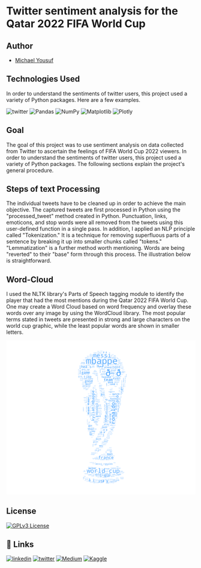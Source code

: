 
# Twitter sentiment analysis for the Qatar 2022 FIFA World Cup
## Author

- [Michael Yousuf](https://github.com/Michael-yousuf123)

## Technologies Used
In order to understand the sentiments of twitter users, this project used a variety of Python packages. 
Here are a few examples.

![twitter](https://img.shields.io/badge/PostgreSQL-316192?style=for-the-badge&logo=postgresql&logoColor=white)
![Pandas](https://img.shields.io/badge/pandas-%23150458.svg?style=for-the-badge&logo=pandas&logoColor=white)
![NumPy](https://img.shields.io/badge/numpy-%23013243.svg?style=for-the-badge&logo=numpy&logoColor=white)
![Matplotlib](https://img.shields.io/badge/Matplotlib-%23ffffff.svg?style=for-the-badge&logo=Matplotlib&logoColor=black)
![Plotly](https://img.shields.io/badge/Plotly-%233F4F75.svg?style=for-the-badge&logo=plotly&logoColor=white)

## Goal

The goal of this project was to use sentiment analysis on data collected from Twitter to ascertain the feelings of FIFA World Cup 2022 viewers. In order to understand the sentiments of twitter users, this project used a variety of Python packages. The following sections explain the project's general procedure.

## Steps of text Processing

The individual tweets have to be cleaned up in order to achieve the main objective. The captured tweets are first processed in Python using the "processed_tweet" method created in Python. Punctuation, links, emoticons, and stop words were all removed from the tweets using this user-defined function in a single pass. In addition, I applied an NLP principle called "Tokenization." It is a technique for removing superfluous parts of a sentence by breaking it up into smaller chunks called "tokens." "Lemmatization" is a further method worth mentioning. Words are being "reverted" to their "base" form through this process. The illustration below is straightforward.

## Word-Cloud 

I used the NLTK library's Parts of Speech tagging module to identify the player that had the most mentions during the Qatar 2022 FIFA World Cup. One may create a Word Cloud based on word frequency and overlay these words over any image by using the WordCloud library. The most popular terms stated in tweets are presented in strong and large characters on the world cup graphic, while the least popular words are shown in smaller letters.

![Alt text](static/wordcloud.png?raw=true "Title")

## License

[![GPLv3 License](https://img.shields.io/badge/License-GPL%20v3-yellow.svg)](https://opensource.org/licenses/)


## 🔗 Links
[![linkedin](https://img.shields.io/badge/linkedin-0A66C2?style=for-the-badge&logo=linkedin&logoColor=white)](https://www.linkedin.com/in/michaelyousuf/)
[![twitter](https://img.shields.io/badge/twitter-1DA1F2?style=for-the-badge&logo=twitter&logoColor=white)](https://twitter.com/mikaelyousuf)
[![Medium](https://img.shields.io/badge/Medium-12100E?style=for-the-badge&logo=medium&logoColor=white)](https://medium.com/@michaelabdi2)
[![Kaggle](https://img.shields.io/badge/Kaggle-035a7d?style=for-the-badge&logo=kaggle&logoColor=white)](https://www.kaggle.com/mchlabdi)